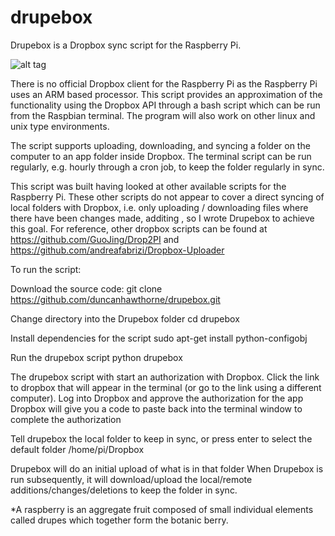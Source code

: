 # drupebox
Drupebox is a Dropbox sync script for the Raspberry Pi.

![alt tag](https://raw.githubusercontent.com/sarahschofield120/drupebox/master/icon.png)

There is no official Dropbox client for the Raspberry Pi as the Raspberry Pi uses an ARM based processor. This script provides an approximation of the functionality using the Dropbox API through a bash script which can be run from the Raspbian terminal. The program will also work on other linux and unix type environments.

The script supports uploading, downloading, and syncing a folder on the computer to an app folder inside Dropbox. The terminal script can be run regularly, e.g. hourly through a cron job, to keep the folder regularly in sync.

This script was built having looked at other available scripts for the Raspberry Pi. These other scripts do not appear to cover a direct syncing of local folders with Dropbox, i.e. only uploading / downloading files where there have been changes made, additing , so I wrote Drupebox to achieve this goal. For reference, other dropbox scripts can be found at https://github.com/GuoJing/Drop2PI and https://github.com/andreafabrizi/Dropbox-Uploader 

To run the script:

Download the source code:
git clone https://github.com/duncanhawthorne/drupebox.git

Change directory into the Drupebox folder
cd drupebox

Install dependencies for the script
sudo apt-get install python-configobj

Run the drupebox script
python drupebox

The drupebox script with start an authorization with Dropbox.
Click the link to dropbox that will appear in the terminal (or go to the link using a different computer).
Log into Dropbox and approve the authorization for the app
Dropbox will give you a code to paste back into the terminal window to complete the authorization

Tell drupebox the local folder to keep in sync, or press enter to select the default folder /home/pi/Dropbox

Drupebox will do an initial upload of what is in that folder
When Drupebox is run subsequently, it will download/upload the local/remote additions/changes/deletions to keep the folder in sync.



*A raspberry is an aggregate fruit composed of small individual elements called drupes which together form the botanic berry.
